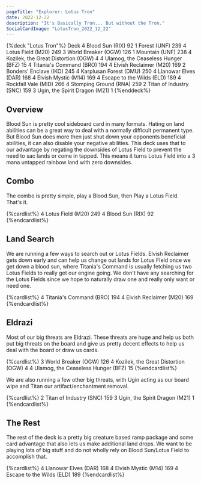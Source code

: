 ```yaml
---
pageTitle: "Explorer: Lotus Tron"
date: 2022-12-22
description: "It's Basically Tron... But without the Tron."
SocialCardImage: "LotusTron_2022_12_22"
---
```


{%deck "Lotus Tron"%}
Deck
4 Blood Sun (RIX) 92
1 Forest (UNF) 239
4 Lotus Field (M20) 249
3 World Breaker (OGW) 126
1 Mountain (UNF) 238
4 Kozilek, the Great Distortion (OGW) 4
4 Ulamog, the Ceaseless Hunger (BFZ) 15
4 Titania's Command (BRO) 194
4 Elvish Reclaimer (M20) 169
2 Bonders' Enclave (IKO) 245
4 Karplusan Forest (DMU) 250
4 Llanowar Elves (DAR) 168
4 Elvish Mystic (M14) 169
4 Escape to the Wilds (ELD) 189
4 Rockfall Vale (MID) 266
4 Stomping Ground (RNA) 259
2 Titan of Industry (SNC) 159
3 Ugin, the Spirit Dragon (M21) 1
{%enddeck%}

## Overview

Blood Sun is pretty cool sideboard card in many formats. Hating on land abilities can be a great way to deal with a normally difficult permanent type. But Blood Sun does more then just shut down your opponents beneficial abilities, it can also disable your negative abilities. This deck uses that to our advantage by negating the downsides of Lotus Field to prevent the need to sac lands or come in tapped. This means it turns Lotus Field into a 3 mana untapped rainbow land with zero downsides. 

## Combo

The combo is pretty simple, play a Blood Sun, then Play a Lotus Field. That's it. 

{%cardlist%}
4 Lotus Field (M20) 249
4 Blood Sun (RIX) 92
{%endcardlist%}

## Land Search

We are running a few ways to search out or Lotus Fields. Elvish Reclaimer gets down early and can help us change out lands for Lotus FIeld once we get down a blood sun, where Titania's Command is usually fetching us two Lotus Fields to really get our engine going. We don't have any searching for the Lotus Fields since we hope to naturally draw one and really only want or need one. 

{%cardlist%}
4 Titania's Command (BRO) 194
4 Elvish Reclaimer (M20) 169
{%endcardlist%}

## Eldrazi

Most of our big threats are Eldrazi. These threats are huge and help us both put big threats on the board and give us pretty decent effects to help us deal with the board or draw us cards. 

{%cardlist%}
3 World Breaker (OGW) 126
4 Kozilek, the Great Distortion (OGW) 4
4 Ulamog, the Ceaseless Hunger (BFZ) 15
{%endcardlist%}

We are also running a few other big threats, with Ugin acting as our board wipe and Titan our artifact/enchantment removal. 

{%cardlist%}
2 Titan of Industry (SNC) 159
3 Ugin, the Spirit Dragon (M21) 1
{%endcardlist%}

## The Rest

The rest of the deck is a pretty big creature based ramp package and some card advantage that also lets us make additional land drops. We want to be playing lots of big stuff and do not wholly rely on Blood Sun/Lotus Field to accomplish that. 

{%cardlist%}
4 Llanowar Elves (DAR) 168
4 Elvish Mystic (M14) 169
4 Escape to the Wilds (ELD) 189
{%endcardlist%}
